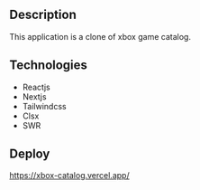 ## Description

This application is a clone of xbox game catalog.

## Technologies

- Reactjs
- Nextjs
- Tailwindcss
- Clsx
- SWR

## Deploy

https://xbox-catalog.vercel.app/
